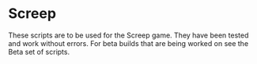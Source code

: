 # Screep

These scripts are to be used for the Screep game. They have been tested and work without errors. For beta builds that are being worked on see the Beta set of scripts.
